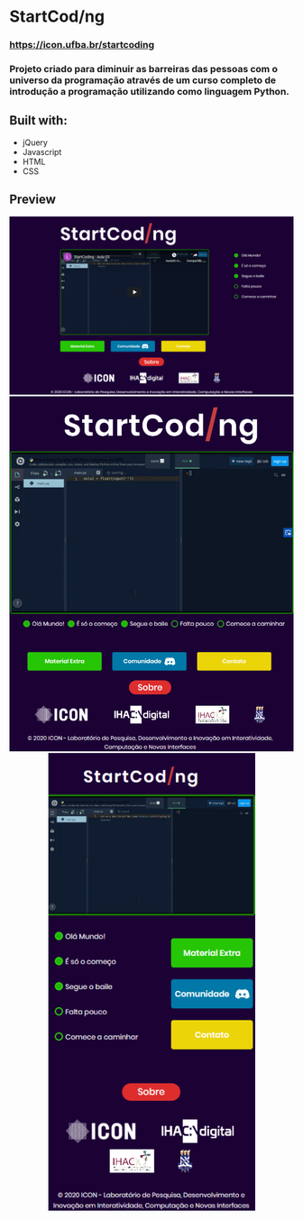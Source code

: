 # StartCod/ng

### https://icon.ufba.br/startcoding

### Projeto criado para diminuir as barreiras das pessoas com o universo da programação através de um curso completo de introdução a programação utilizando como linguagem Python.

## Built with:
- jQuery
- Javascript
- HTML
- CSS

## Preview

<div align="center">
  <img src="img/desktop-screenshot.png" width="800">
  <img src="img/tablet-screenshot.png" width="640">
  <img src="img/mobile-screenshot.png" width="367">
</div>

